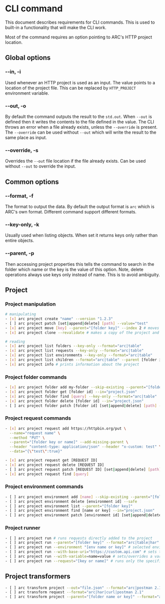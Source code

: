 # CLI command

This document describes requirements for CLI commands. This is used to built-in a functionality that will make the CLI work.

Most of the command requires an option pointing to ARC's HTTP project location.

## Global options

### --in, -i

Used whenever an HTTP project is used as an input. The value points to a location of the project file. This can be replaced by `HTTP_PROJECT` environment variable.

### --out, -o

By default the command outputs the result to the `std.out`. When `--out` is defined then it writes the contents to the file defined in the value.
The CLI throws an error when a file already exists, unless the `--override` is present. The `--override` can be used without `--out` which will write the result to the same place as input.

### --override, -s

Overrides the `--out` file location if the file already exists. Can be used without `--out` to override the input.

## Common options

### --format, -f

The format to output the data. By default the output format is `arc` which is ARC's own format. Different command support different formats.

### --key-only, -k

Usually used when listing objects. When set it returns keys only rather than entire objects.

### --parent, -p

Then accessing project properties this tells the command to search in the folder which name or the key is the value of this option. Note, delete operations always use keys only instead of name. This is to avoid ambiguity.

## Project

### Project manipulation

```sh
# manipulating
- [x] arc project create "name" --version "1.2.3"
- [ ] arc project patch [set|append|delete] [path] --value="test"
- [x] arc project move [key] --parent="[folder key]" --index 2 # moves an object between folders and indexes. When the parent is the same as the source parent this only moves the object in the position inside the parent. No parent means moving it into the project's root.
- [x] arc project clone --revalidate # makes a copy of the project and revalidates (re-creates) keys for all object that have keys.

# reading
- [x] arc project list folders --key-only --format="arc|table"
- [x] arc project list requests --key-only --format="arc|table"
- [x] arc project list environments --key-only --format="arc|table"
- [x] arc project list children --format="arc|table" --parent [folder id]
- [x] arc project info # prints information about the project
```

### Project folder commands

```sh
- [x] arc project folder add my-folder --skip-existing --parent="[folder key]"
- [x] arc project folder get [folder id] --in="project.json"
- [x] arc project folder find [query] --key-only --format="arc|table"
- [x] arc project folder delete [folder id] --in="project.json"
- [ ] arc project folder patch [folder id] [set|append|delete] [path] --value="test"
```

### Project request commands

```sh
- [x] arc project request add https://httpbin.org/put \
  --name="request name" \
  --method "PUT" \
  --parent="[folder key or name]" --add-missing-parent \
  --header "content-type: application/json" --header "x-custom: test" \
  --data="{\"test\":true}"

- [x] arc project request get [REQUEST ID]
- [x] arc project request delete [REQUEST ID]
- [ ] arc project request patch [REQUEST ID] [set|append|delete] [path] --value="test"
- [x] arc project request find [query]
```

### Project environment commands

```sh
- [ ] arc project environment add [name] --skip-existing --parent="[folder key]"
- [ ] arc project environment delete [environment id] --safe
- [ ] arc project environment list --parent="[folder key]"
- [ ] arc project environment find [name or key] --in="project.json"
- [ ] arc project environment patch [environment id] [set|append|delete] [path] --value="test"
```

### Project runner

```sh
- [ ] arc project run # runs requests directly added to the project
- [ ] arc project run --parent="[folder key]" --format="arc|table|har"
- [ ] arc project run --environment "[env name or key]" # selected environment
- [ ] arc project run --with-base-uri="https://custom.api.com" # sets the execution base URI for the requests.
- [ ] arc project run --with-variable=name=value # sets/overrides a variable in the execution context.
- [ ] arc project run --request="[key or name]" # runs only the specific request. Can be combined with `--parent`.
```

## Project transformers

```sh
- [ ] arc transform project --out="file.json" --format="arc|postman 2.1"
- [ ] arc transform request --format="arc|har|curl|postman 2.1"
- [ ] arc transform project --parent="[folder name or key]" --format="arc|har"
```
